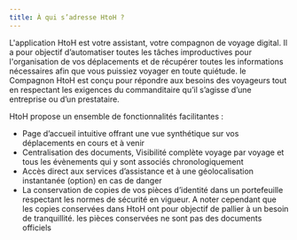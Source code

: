 ```yaml
---
title: À qui s’adresse HtoH ?
---
```


L'application HtoH est votre assistant, votre compagnon de voyage digital. Il a pour objectif d’automatiser toutes les tâches improductives pour l'organisation de vos déplacements et de récupérer toutes les informations nécessaires afin que vous puissiez voyager en toute quiétude. le Compagnon HtoH est conçu pour répondre aux besoins des voyageurs tout en respectant les exigences du commanditaire qu’il s’agisse d’une entreprise ou d’un prestataire.

HtoH propose un ensemble de fonctionnalités facilitantes :

* Page d’accueil intuitive offrant une vue synthétique sur vos déplacements en cours et à venir
* Centralisation des documents, Visibilité complète voyage par voyage et tous les évènements qui y sont associés chronologiquement
* Accès direct aux services d’assistance et à une géolocalisation instantanée (option) en cas de danger
* La conservation de copies de vos pièces d’identité dans un portefeuille respectant les normes de sécurité en vigueur. A noter cependant que les copies conservées dans HtoH ont pour objectif de pallier à un besoin de tranquillité. les pièces conservées ne sont pas des documents officiels